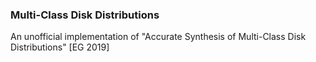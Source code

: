 ### Multi-Class Disk Distributions
An unofficial implementation of "Accurate Synthesis of Multi-Class Disk Distributions" [EG 2019]
